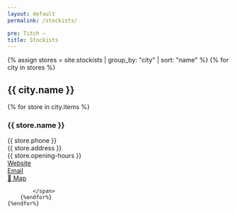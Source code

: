 ```yaml
---
layout: default
permalink: /stockists/

pre: Titch —
title: Stockists
---
```


 <section class="stockists">
	{% assign stores = site.stockists | group_by: "city" | sort: "name" %}
	{% for city in stores  %}
	<h1>{{ city.name }}</h1>	
	    {% for store in city.items %}
			<span>
		    	<h3>{{ store.name }}</h3>
		    	{{ store.phone }}<br/>
		        {{ store.address }}<br/>
		        {{ store.opening-hours }}<br/>
		        <a href="http://{{ store.website }}">Website</a><br/>
		        <a href="mailto:
		        	{{ store.email }}?subject=Titch">Email</a><br/>
		        <a href="http://{{ store.location }}">📍 Map</a><br/>
		        
			</span>
	    {%endfor%}
	{%endfor%}
</section>
